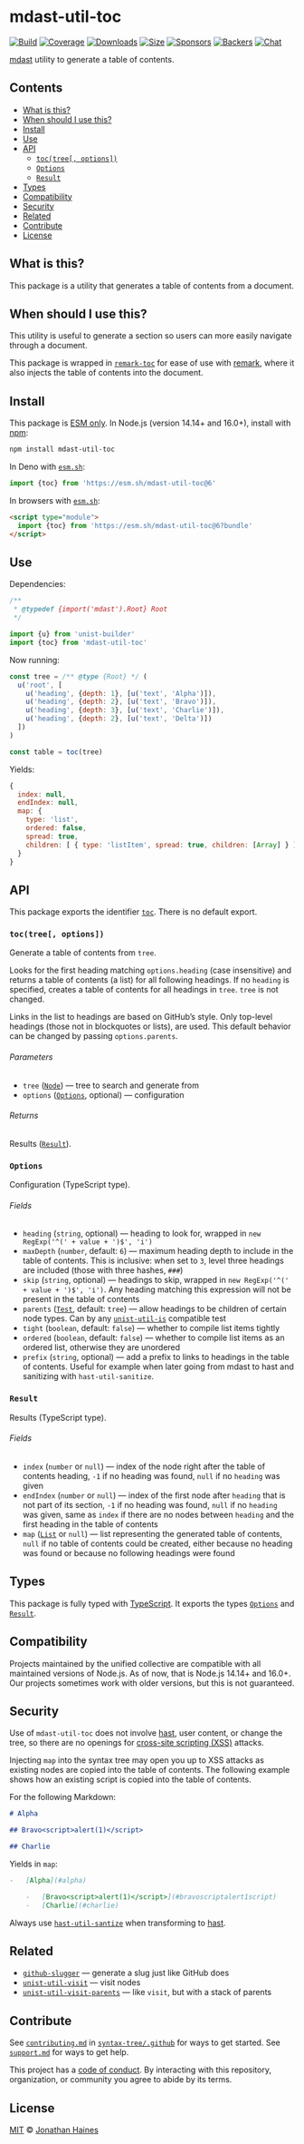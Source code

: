 # mdast-util-toc

[![Build][build-badge]][build]
[![Coverage][coverage-badge]][coverage]
[![Downloads][downloads-badge]][downloads]
[![Size][size-badge]][size]
[![Sponsors][sponsors-badge]][collective]
[![Backers][backers-badge]][collective]
[![Chat][chat-badge]][chat]

[mdast][] utility to generate a table of contents.

## Contents

*   [What is this?](#what-is-this)
*   [When should I use this?](#when-should-i-use-this)
*   [Install](#install)
*   [Use](#use)
*   [API](#api)
    *   [`toc(tree[, options])`](#toctree-options)
    *   [`Options`](#options)
    *   [`Result`](#result)
*   [Types](#types)
*   [Compatibility](#compatibility)
*   [Security](#security)
*   [Related](#related)
*   [Contribute](#contribute)
*   [License](#license)

## What is this?

This package is a utility that generates a table of contents from a document.

## When should I use this?

This utility is useful to generate a section so users can more easily navigate
through a document.

This package is wrapped in [`remark-toc`][remark-toc] for ease of use with
[remark][], where it also injects the table of contents into the document.

## Install

This package is [ESM only][esm].
In Node.js (version 14.14+ and 16.0+), install with [npm][]:

```sh
npm install mdast-util-toc
```

In Deno with [`esm.sh`][esmsh]:

```js
import {toc} from 'https://esm.sh/mdast-util-toc@6'
```

In browsers with [`esm.sh`][esmsh]:

```html
<script type="module">
  import {toc} from 'https://esm.sh/mdast-util-toc@6?bundle'
</script>
```

## Use

Dependencies:

```javascript
/**
 * @typedef {import('mdast').Root} Root
 */

import {u} from 'unist-builder'
import {toc} from 'mdast-util-toc'
```

Now running:

```javascript
const tree = /** @type {Root} */ (
  u('root', [
    u('heading', {depth: 1}, [u('text', 'Alpha')]),
    u('heading', {depth: 2}, [u('text', 'Bravo')]),
    u('heading', {depth: 3}, [u('text', 'Charlie')]),
    u('heading', {depth: 2}, [u('text', 'Delta')])
  ])
)

const table = toc(tree)
```

Yields:

```javascript
{
  index: null,
  endIndex: null,
  map: {
    type: 'list',
    ordered: false,
    spread: true,
    children: [ { type: 'listItem', spread: true, children: [Array] } ]
  }
}
```

## API

This package exports the identifier [`toc`][api-toc].
There is no default export.

### `toc(tree[, options])`

Generate a table of contents from `tree`.

Looks for the first heading matching `options.heading` (case insensitive) and
returns a table of contents (a list) for all following headings.
If no `heading` is specified, creates a table of contents for all headings in
`tree`.
`tree` is not changed.

Links in the list to headings are based on GitHub’s style.
Only top-level headings (those not in blockquotes or lists), are used.
This default behavior can be changed by passing `options.parents`.

###### Parameters

*   `tree` ([`Node`][node])
    — tree to search and generate from
*   `options` ([`Options`][api-options], optional)
    — configuration

###### Returns

Results ([`Result`][api-result]).

### `Options`

Configuration (TypeScript type).

###### Fields

*   `heading` (`string`, optional)
    — heading to look for, wrapped in `new RegExp('^(' + value + ')$', 'i')`
*   `maxDepth` (`number`, default: `6`)
    — maximum heading depth to include in the table of contents.
    This is inclusive: when set to `3`, level three headings are included
    (those with three hashes, `###`)
*   `skip` (`string`, optional)
    — headings to skip, wrapped in `new RegExp('^(' + value + ')$', 'i')`.
    Any heading matching this expression will not be present in the table of
    contents
*   `parents` ([`Test`][test], default: `tree`)
    — allow headings to be children of certain node types.
    Can by any [`unist-util-is`][is] compatible test
*   `tight` (`boolean`, default: `false`)
    — whether to compile list items tightly
*   `ordered` (`boolean`, default: `false`)
    — whether to compile list items as an ordered list, otherwise they are
    unordered
*   `prefix` (`string`, optional)
    — add a prefix to links to headings in the table of contents.
    Useful for example when later going from mdast to hast and sanitizing with
    `hast-util-sanitize`.

### `Result`

Results (TypeScript type).

###### Fields

*   `index` (`number` or `null`)
    — index of the node right after the table of contents heading, `-1` if no
    heading was found, `null` if no `heading` was given
*   `endIndex` (`number` or `null`)
    — index of the first node after `heading` that is not part of its section,
    `-1` if no heading was found, `null` if no `heading` was given, same as
    `index` if there are no nodes between `heading` and the first heading in
    the table of contents
*   `map` ([`List`][list] or `null`)
    — list representing the generated table of contents, `null` if no table of
    contents could be created, either because no heading was found or because
    no following headings were found

## Types

This package is fully typed with [TypeScript][].
It exports the types [`Options`][api-options] and [`Result`][api-result].

## Compatibility

Projects maintained by the unified collective are compatible with all maintained
versions of Node.js.
As of now, that is Node.js 14.14+ and 16.0+.
Our projects sometimes work with older versions, but this is not guaranteed.

## Security

Use of `mdast-util-toc` does not involve [hast][], user content, or change the
tree, so there are no openings for [cross-site scripting (XSS)][xss] attacks.

Injecting `map` into the syntax tree may open you up to XSS attacks as existing
nodes are copied into the table of contents.
The following example shows how an existing script is copied into the table of
contents.

For the following Markdown:

```markdown
# Alpha

## Bravo<script>alert(1)</script>

## Charlie
```

Yields in `map`:

```markdown
-   [Alpha](#alpha)

    -   [Bravo<script>alert(1)</script>](#bravoscriptalert1script)
    -   [Charlie](#charlie)
```

Always use [`hast-util-santize`][sanitize] when transforming to [hast][].

## Related

*   [`github-slugger`](https://github.com/Flet/github-slugger)
    — generate a slug just like GitHub does
*   [`unist-util-visit`](https://github.com/syntax-tree/unist-util-visit)
    — visit nodes
*   [`unist-util-visit-parents`](https://github.com/syntax-tree/unist-util-visit-parents)
    — like `visit`, but with a stack of parents

## Contribute

See [`contributing.md`][contributing] in [`syntax-tree/.github`][health] for
ways to get started.
See [`support.md`][support] for ways to get help.

This project has a [code of conduct][coc].
By interacting with this repository, organization, or community you agree to
abide by its terms.

## License

[MIT][license] © [Jonathan Haines][author]

<!-- Definitions -->

[build-badge]: https://github.com/syntax-tree/mdast-util-toc/workflows/main/badge.svg

[build]: https://github.com/syntax-tree/mdast-util-toc/actions

[coverage-badge]: https://img.shields.io/codecov/c/github/syntax-tree/mdast-util-toc.svg

[coverage]: https://codecov.io/github/syntax-tree/mdast-util-toc

[downloads-badge]: https://img.shields.io/npm/dm/mdast-util-toc.svg

[downloads]: https://www.npmjs.com/package/mdast-util-toc

[size-badge]: https://img.shields.io/bundlephobia/minzip/mdast-util-toc.svg

[size]: https://bundlephobia.com/result?p=mdast-util-toc

[sponsors-badge]: https://opencollective.com/unified/sponsors/badge.svg

[backers-badge]: https://opencollective.com/unified/backers/badge.svg

[collective]: https://opencollective.com/unified

[chat-badge]: https://img.shields.io/badge/chat-discussions-success.svg

[chat]: https://github.com/syntax-tree/unist/discussions

[npm]: https://docs.npmjs.com/cli/install

[esm]: https://gist.github.com/sindresorhus/a39789f98801d908bbc7ff3ecc99d99c

[esmsh]: https://esm.sh

[typescript]: https://www.typescriptlang.org

[license]: license

[author]: https://barrythepenguin.github.io

[health]: https://github.com/syntax-tree/.github

[contributing]: https://github.com/syntax-tree/.github/blob/main/contributing.md

[support]: https://github.com/syntax-tree/.github/blob/main/support.md

[coc]: https://github.com/syntax-tree/.github/blob/main/code-of-conduct.md

[mdast]: https://github.com/syntax-tree/mdast

[hast]: https://github.com/syntax-tree/hast

[sanitize]: https://github.com/syntax-tree/hast-util-sanitize

[is]: https://github.com/syntax-tree/unist-util-is

[list]: https://github.com/syntax-tree/mdast#list

[node]: https://github.com/syntax-tree/mdast#node

[xss]: https://en.wikipedia.org/wiki/Cross-site_scripting

[remark]: https://github.com/remarkjs/remark

[remark-toc]: https://github.com/remarkjs/remark-toc

[test]: https://github.com/syntax-tree/unist-util-is#test

[api-toc]: #toctree-options

[api-options]: #options

[api-result]: #result
